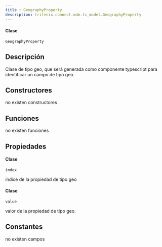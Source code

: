 ```yaml
---
title : GeographyProperty
description: trifenix.connect.mdm.ts_model.GeographyProperty
---
```




<CodeBlock slots = 'heading, code' repeat = '1' languages = 'C#' />

#### Clase
```
GeographyProperty
```

## Descripción
Clase de tipo geo, que será generada como componente typescript
para identificar un campo de tipo geo.
## Constructores

no existen constructores


## Funciones

no existen funciones

## Propiedades

<CodeBlock slots = 'heading, code' repeat = '1' languages = 'C#' />

#### Clase
```
index
```

índice de la propiedad de tipo geo
<CodeBlock slots = 'heading, code' repeat = '1' languages = 'C#' />

#### Clase
```
value
```

valor de la propiedad de tipo geo.
## Constantes
no existen campos

